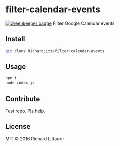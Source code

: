 # filter-calendar-events

[![Greenkeeper badge](https://badges.greenkeeper.io/RichardLitt/filter-calendar-events.svg)](https://greenkeeper.io/)
Filter Google Calendar events

## Install

```sh
git clone RichardLitt/filter-calendar-events
```

## Usage

```sh
npm i
node index.js
```

## Contribute

Test repo. Plz help.

## License

MIT © 2016 Richard Littauer
